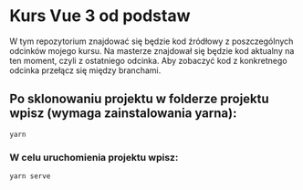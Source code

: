 # Kurs Vue 3 od podstaw

W tym repozytorium znajdować się będzie kod źródłowy z poszczególnych odcinków mojego kursu. Na masterze znajdował się będzie kod aktualny na ten moment, czyli z ostatniego odcinka. Aby zobaczyć kod z konkretnego odcinka przełącz się między branchami.

## Po sklonowaniu projektu w folderze projektu wpisz (wymaga zainstalowania yarna):

```
yarn
```

### W celu uruchomienia projektu wpisz:

```
yarn serve
```
